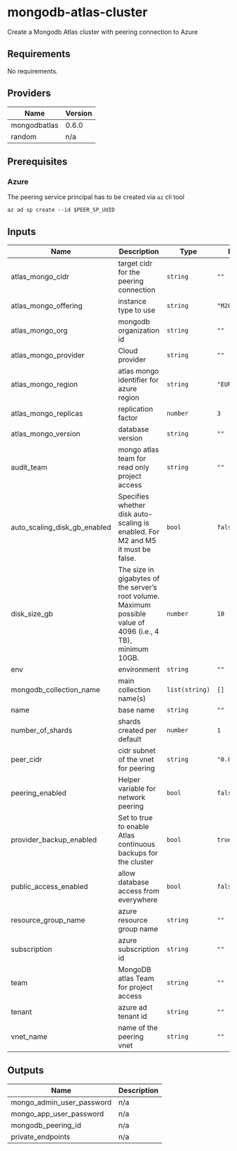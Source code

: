 # mongodb-atlas-cluster
Create a Mongodb Atlas cluster with peering connection to Azure

## Requirements

No requirements.

## Providers

| Name | Version |
|------|---------|
| mongodbatlas | 0.6.0 |
| random | n/a |

## Prerequisites 
### Azure
The peering service principal has to be created via `az` cli tool

`az ad sp create --id $PEER_SP_UUID`

## Inputs

| Name | Description | Type | Default | Required |
|------|-------------|------|---------|:--------:|
| atlas\_mongo\_cidr | target cidr for the peering connection | `string` | `""` | no |
| atlas\_mongo\_offering | instance type to use | `string` | `"M20"` | no |
| atlas\_mongo\_org | mongodb organization id | `string` | `""` | no |
| atlas\_mongo\_provider | Cloud provider | `string` | `""` | no |
| atlas\_mongo\_region | atlas mongo identifier for azure region | `string` | `"EUROPE_WEST"` | no |
| atlas\_mongo\_replicas | replication factor | `number` | `3` | no |
| atlas\_mongo\_version | database version | `string` | `""` | no |
| audit\_team | mongo atlas team for read only project access | `string` | `""` | no |
| auto\_scaling\_disk\_gb\_enabled | Specifies whether disk auto-scaling is enabled. For M2 and M5 it must be false. | `bool` | `false` | no |
| disk\_size\_gb | The size in gigabytes of the server’s root volume. Maximum possible value of 4096 (i.e., 4 TB), minimum 10GB. | `number` | `10` | no |
| env | environment | `string` | `""` | no |
| mongodb\_collection\_name | main collection name(s) | `list(string)` | `[]` | no |
| name | base name | `string` | `""` | no |
| number\_of\_shards | shards created per default | `number` | `1` | no |
| peer\_cidr | cidr subnet of the vnet for peering | `string` | `"0.0.0.0/0"` | no |
| peering\_enabled | Helper variable for network peering | `bool` | `false` | no |
| provider\_backup\_enabled | Set to true to enable Atlas continuous backups for the cluster | `bool` | `true` | no |
| public\_access\_enabled | allow database access from everywhere | `bool` | `false` | no |
| resource\_group\_name | azure resource group name | `string` | `""` | no |
| subscription | azure subscription id | `string` | `""` | no |
| team | MongoDB atlas Team for project access | `string` | `""` | no |
| tenant | azure ad tenant id | `string` | `""` | no |
| vnet\_name | name of the peering vnet | `string` | `""` | no |

## Outputs

| Name | Description |
|------|-------------|
| mongo\_admin\_user\_password | n/a |
| mongo\_app\_user\_password | n/a |
| mongodb\_peering\_id | n/a |
| private\_endpoints | n/a |

